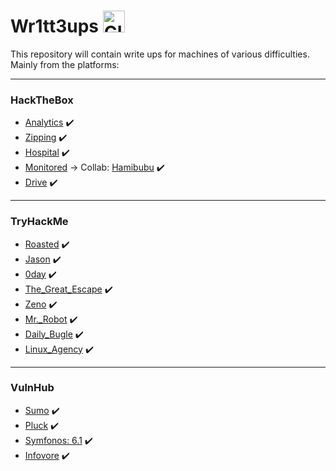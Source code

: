 # Wr1tt3ups <img src="https://images-wixmp-ed30a86b8c4ca887773594c2.wixmp.com/f/a2f7c9d8-a913-4273-847f-705be41395df/dajesob-4f15a65b-cbd2-48e5-a2e0-22ada7fa5115.gif?token=eyJ0eXAiOiJKV1QiLCJhbGciOiJIUzI1NiJ9.eyJzdWIiOiJ1cm46YXBwOjdlMGQxODg5ODIyNjQzNzNhNWYwZDQxNWVhMGQyNmUwIiwiaXNzIjoidXJuOmFwcDo3ZTBkMTg4OTgyMjY0MzczYTVmMGQ0MTVlYTBkMjZlMCIsIm9iaiI6W1t7InBhdGgiOiJcL2ZcL2EyZjdjOWQ4LWE5MTMtNDI3My04NDdmLTcwNWJlNDEzOTVkZlwvZGFqZXNvYi00ZjE1YTY1Yi1jYmQyLTQ4ZTUtYTJlMC0yMmFkYTdmYTUxMTUuZ2lmIn1dXSwiYXVkIjpbInVybjpzZXJ2aWNlOmZpbGUuZG93bmxvYWQiXX0._k_6Hhpnm3cwRZXwuDrl3hsfSaYZfjU13Xr5g-55qQ8" alt="GIF" width="35px">

This repository will contain write ups for machines of various difficulties. Mainly from the platforms:

***

<h3>HackTheBox</h3>

  - [Analytics](https://github.com/JoseVazquez101/Writteups/blob/main/Analytics.md) ✔️
  - [Zipping](https://github.com/JoseVazquez101/Writteups/blob/main/Zipping.md) ✔️
  - [Hospital](https://github.com/JoseVazquez101/Writteups/blob/main/Hospital.md) ✔️
  - [Monitored](https://github.com/JoseVazquez101/Writteups/blob/main/Monitored.md) -> Collab: [Hamibubu](https://github.com/Hamibubu) ✔️
  - [Drive](https://github.com/JoseVazquez101/Writteups/blob/main/Drive.md) ✔️

***

<h3>TryHackMe</h3>

  - [Roasted](https://github.com/JoseVazquez101/Writteups/blob/main/Roasted.md) ✔️
  - [Jason](https://github.com/JoseVazquez101/Writteups/blob/main/Jason.md) ✔️
  - [0day](https://github.com/JoseVazquez101/Writteups/blob/main/0day.md) ✔️
  - [The_Great_Escape](https://github.com/JoseVazquez101/Writteups/blob/main/Thegreatescape.md) ✔️
  - [Zeno](https://github.com/JoseVazquez101/Writteups/blob/main/Zeno.md) ✔️
  - [Mr._Robot](https://github.com/JoseVazquez101/Writteups/blob/main/MrRobot.md) ✔️
  - [Daily_Bugle](https://github.com/JoseVazquez101/Writteups/blob/main/DailyBugle.md) ✔️
  - [Linux_Agency](https://github.com/JoseVazquez101/Writteups/blob/main/LinuxAgency.md) ✔️

***
  
<h3>VulnHub</h3>

  - [Sumo](https://github.com/JoseVazquez101/Writteups/blob/main/Sumo.md) ✔️
  - [Pluck](https://github.com/JoseVazquez101/Writteups/blob/main/Pluck.md) ✔️
  - [Symfonos: 6.1](https://github.com/JoseVazquez101/Writteups/blob/main/Symfonos6-1.md) ✔️
  - [Infovore](https://github.com/JoseVazquez101/Writteups/blob/main/Infovore.md) ✔️


